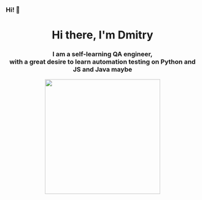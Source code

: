 ### Hi! 👋

<h1 align="center">Hi there, I'm Dmitry </a> 
<h3 align="center">I am a self-learning QA engineer,<br>with a great desire to learn automation testing on Python and JS and Java maybe </h3>

<div id="header" align="center">
  <img src="https://media.giphy.com/media/l0HlNaQ6gWfllcjDO/giphy.gif" width="300"/>
</div>


<!--
**Amid-Kirdum/Amid-Kirdum** is a ✨ _special_ ✨ repository because its `README.md` (this file) appears on your GitHub profile.

Here are some ideas to get you started:

- 🔭 I’m currently working on ...
- 🌱 I’m currently learning Python
- 👯 I’m looking to collaborate on ...
- 🤔 I’m looking for help with ...
- 💬 Ask me about ...
- 📫 How to reach me: ...
- 😄 Pronouns: ...
- ⚡ Fun fact: ...
-->
